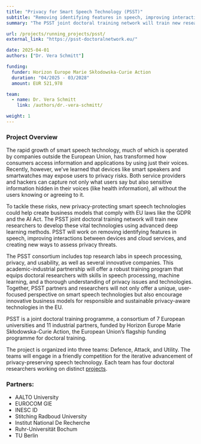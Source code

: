```yaml
---
title: "Privacy for Smart Speech Technology (PSST)"
subtitle: "Removing identifying features in speech, improving interactions between devices and cloud services, and creating new ways to assess privacy threats."
summary: "The PSST joint doctoral training network will train new researchers to develop these vital technologies using advanced deep learning methods for the development of new privacy-protecting smart speech technologies, that could help create business models in compliance with EU laws like the GDPR and the AI Act"

url: /projects/running_projects/psst/
external_link: "https://psst-doctoralnetwork.eu/"

date: 2025-04-01
authors: ["Dr. Vera Schmitt"]

funding:
  funder: Horizon Europe Marie Skłodowska-Curie Action
  duration: "04/2025 - 03/2028"
  amount: EUR 521,978 

team:
  - name: Dr. Vera Schmitt
    link: /authors/dr.-vera-schmitt/

weight: 1
---
```


### Project Overview
The rapid growth of smart speech technology, much of which is operated by companies outside the European Union, has transformed how consumers access information and applications by using just their voices. Recently, however, we’ve learned that devices like smart speakers and smartwatches may expose users to privacy risks. Both service providers and hackers can capture not only what users say but also sensitive information hidden in their voices (like health information), all without the users knowing or agreeing to it.

To tackle these risks, new privacy-protecting smart speech technologies could help create business models that comply with EU laws like the GDPR and the AI Act. The PSST joint doctoral training network will train new researchers to develop these vital technologies using advanced deep learning methods. PSST will work on removing identifying features in speech, improving interactions between devices and cloud services, and creating new ways to assess privacy threats.

The PSST consortium includes top research labs in speech processing, privacy, and usability, as well as several innovative companies. This academic-industrial partnership will offer a robust training program that equips doctoral researchers with skills in speech processing, machine learning, and a thorough understanding of privacy issues and technologies. Together, PSST partners and researchers will not only offer a unique, user-focused perspective on smart speech technologies but also encourage innovative business models for responsible and sustainable privacy-aware technologies in the EU.

PSST is a joint doctoral training programme, a consortium of 7 European universities and 11 industrial partners, funded by Horizon Europe Marie Skłodowska-Curie Action, the European Union’s flagship funding programme for doctoral training.

The project is organized into three teams: Defence, Attack, and Utility. The teams will engage in a friendly competition for the iterative advancement of privacy-preserving speech technology. Each team has four doctoral researchers working on distinct [projects](https://doctoralnetwork.projectsites.aalto.fi/news/research-projects-and-teams-in-psst/).


### Partners:
 - AALTO University
 - EUROCOM GIE
 - INESC ID
 - Stitching Radboud University
 - Institut National De Recherche
 - Ruhr-Universität Bochum
 - TU Berlin 